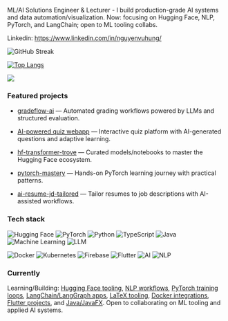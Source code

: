 ML/AI Solutions Engineer & Lecturer - I build production-grade AI systems and data automation/visualization.
Now: focusing on Hugging Face, NLP, PyTorch, and LangChain; open to ML tooling collabs.

Linkedin: https://www.linkedin.com/in/nguyenvuhung/


![GitHub Streak](https://streak-stats.demolab.com?user=vuhung16au&theme=dark&hide_border=true&card_width=495&date_format=%5BY.%5Dn.j&fire=EB4D4D&ring=58A6FF&currStreakNum=E6EDF3&sideNums=E6EDF3&currStreakLabel=58A6FF&sideLabels=9BA3AF)

[![Top Langs](https://github-readme-stats.vercel.app/api/top-langs/?username=vuhung16au&layout=compact&langs_count=8&hide=html,jupyter%20notebook&theme=dark&hide_border=true&card_width=445&cache_seconds=21600)](https://github.com/anuraghazra/github-readme-stats)

<picture>
  <source
    srcset="https://github-readme-stats.vercel.app/api?username=vuhung16au&show_icons=true&theme=dark&hide_border=true&cache_seconds=21600"
    media="(prefers-color-scheme: dark)"
  />
  <source
    srcset="https://github-readme-stats.vercel.app/api?username=vuhung16au&show_icons=true&cache_seconds=21600"
    media="(prefers-color-scheme: light), (prefers-color-scheme: no-preference)"
  />
  <img src="https://github-readme-stats.vercel.app/api?username=vuhung16au&show_icons=true&cache_seconds=21600" />
</picture>

### Featured projects
- [gradeflow-ai](https://github.com/vuhung16au/gradeflow-ai) — Automated grading workflows powered by LLMs and structured evaluation.
- [AI-powered quiz webapp](https://quiz-gotitright.vercel.app/) — Interactive quiz platform with AI-generated questions and adaptive learning.

- [hf-transformer-trove](https://github.com/vuhung16au/hf-transformer-trove) — Curated models/notebooks to master the Hugging Face ecosystem.
- [pytorch-mastery](https://github.com/vuhung16au/pytorch-mastery) — Hands-on PyTorch learning journey with practical patterns.
- [ai-resume-jd-tailored](https://github.com/vuhung16au/ai-resume-jd-tailored) — Tailor resumes to job descriptions with AI-assisted workflows.

### Tech stack
![Hugging Face](https://img.shields.io/badge/Hugging%20Face-FFD21E?style=flat-square&logo=huggingface&logoColor=000) ![PyTorch](https://img.shields.io/badge/PyTorch-EE4C2C?style=flat-square&logo=pytorch&logoColor=white) ![Python](https://img.shields.io/badge/Python-3776AB?style=flat-square&logo=python&logoColor=white) 
![TypeScript](https://img.shields.io/badge/TypeScript-3178C6?style=flat-square&logo=typescript&logoColor=white) ![Java](https://img.shields.io/badge/Java-007396?style=flat-square&logo=openjdk&logoColor=white) ![Machine Learning](https://img.shields.io/badge/Machine%20Learning-0B5FFF?style=flat-square) ![LLM](https://img.shields.io/badge/LLM-7B61FF?style=flat-square)

![Docker](https://img.shields.io/badge/Docker-2496ED?style=flat-square&logo=docker&logoColor=white) ![Kubernetes](https://img.shields.io/badge/Kubernetes-326CE5?style=flat-square&logo=kubernetes&logoColor=white) ![Firebase](https://img.shields.io/badge/Firebase-FFCA28?style=flat-square&logo=firebase&logoColor=000) 
![Flutter](https://img.shields.io/badge/Flutter-02569B?style=flat-square&logo=flutter&logoColor=white) ![AI](https://img.shields.io/badge/AI-0B5FFF?style=flat-square) ![NLP](https://img.shields.io/badge/NLP-7B61FF?style=flat-square)

### Currently
Learning/Building: [Hugging Face tooling](https://github.com/vuhung16au/hf-transformer-trove), [NLP workflows](https://github.com/vuhung16au/nlp-learning-journey), [PyTorch training loops](https://github.com/vuhung16au/pytorch-mastery), [LangChain/LangGraph apps](https://github.com/vuhung16au/LangGraph-Adventures), [LaTeX tooling](https://github.com/vuhung16au/LaTeX-Research-Toolkit), [Docker integrations](https://github.com/vuhung16au/docker-integrations-gallery), [Flutter projects](https://github.com/vuhung16au/flutter-mastery-lab), and [Java/JavaFX](https://github.com/vuhung16au/ACU/tree/main/ITEC313/JavaFX). Open to collaborating on ML tooling and applied AI systems.
